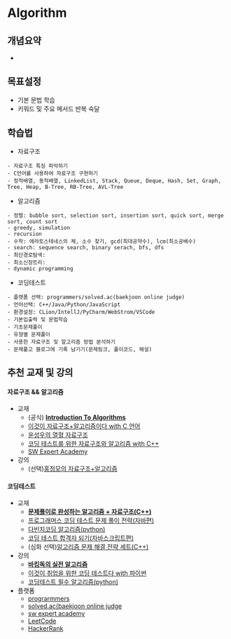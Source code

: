 # Algorithm

## 개념요약
- 

## 목표설정
- 기본 문법 학습
- 키워드 및 주요 메서드 반복 숙달

## 학습법
- 자료구조
```
- 자료구조 특징 파악하기
- C언어롤 사용하여 자료구조 구현하기
- 정적배열, 동적배열, LinkedList, Stack, Queue, Deque, Hash, Set, Graph, Tree, Heap, B-Tree, RB-Tree, AVL-Tree
```
- 알고리즘
```
- 정렬: bubble sort, selection sort, insertion sort, quick sort, merge sort, count sort
- greedy, simulation
- recursion
- 수학: 에라토스테네스의 체, 소수 찾기, gcd(최대공약수), lcm(최소공배수)
- search: sequence search, binary serach, bfs, dfs
- 최단경로탐색: 
- 최소신장트리: 
- dynamic programming
```
- 코딩테스트
```
- 플랫폼 선택: programmers/solved.ac(baekjoon online judge)
- 언어선택: C++/Java/Python/JavaScript
- 환경설정: CLion/IntellJ/PyCharm/WebStrom/VSCode
- 기본입출력 및 문법학습
- 기초문제풀이
- 유형별 문제풀이
- 사용한 자료구조 및 알고리즘 방법 분석하기
- 문제풀고 블로그에 기록 남기기(문제링크, 풀이코드, 해설)
```

## 추천 교재 및 강의
#### 자료구조 && 알고리즘
- 교재
  - (공식) **[Introduction To Algorithms](https://product.kyobobook.co.kr/detail/S000213683944)**
  - [이것이 자료구조+알고리즘이다 with C 언어](https://product.kyobobook.co.kr/detail/S000061585515)
  - [윤성우의 열혈 자료구조](https://product.kyobobook.co.kr/detail/S000001589149)
  - [코딩 테스트를 위한 자료구조와 알고리즘 with C++](https://product.kyobobook.co.kr/detail/S000001834528)
  - [SW Expert Academy](https://swexpertacademy.com/main/learn/course/courseList.do)
- 강의
  - (선택)[홍정모의 자료구조+알고리즘](https://www.honglab.ai/bundles/data-structures-algorithms)

#### 코딩테스트
- 교재
  - **[문제풀이로 완성하는 알고리즘 + 자료구조(C++)](https://product.kyobobook.co.kr/detail/S000214420933)**
  - [프로그래머스 코딩 테스트 문제 풀이 전략(자바편)](https://product.kyobobook.co.kr/detail/S000200928002)
  - [다빈치코딩 알고리즘(python)](https://wikidocs.net/book/10280)
  - [코딩 테스트 합격자 되기(자바스크립트편)](https://product.kyobobook.co.kr/detail/S000213641007)
  - (심화 선택)[알고리즘 문제 해결 전략 세트(C++)](https://product.kyobobook.co.kr/detail/S000001032946)
- 강의
  - **[바킹독의 실전 알고리즘](https://blog.encrypted.gg/category/%EA%B0%95%EC%A2%8C/%EC%8B%A4%EC%A0%84%20%EC%95%8C%EA%B3%A0%EB%A6%AC%EC%A6%98?page=2)**
  - [이것이 취업을 위한 코딩 테스트다 with 파이썬](https://www.youtube.com/playlist?list=PLRx0vPvlEmdAghTr5mXQxGpHjWqSz0dgC)
  - [코딩테스트 필수 알고리즘(python)](https://www.youtube.com/playlist?list=PLi-xJrVzQaxXC2Aausv_6mlOZZ2g2J6YB)
- 플랫폼
  - [prograrmmers](https://school.programmers.co.kr/learn/challenges?order=recent&page=1)
  - [solved.ac(baekjoon online judge](https://solved.ac/en/class)
  - [sw expert academy](https://swexpertacademy.com/main/code/problem/problemList.do)
  - [LeetCode](https://leetcode.com/problemset/)
  - [HackerRank](https://www.hackerrank.com/dashboard)
